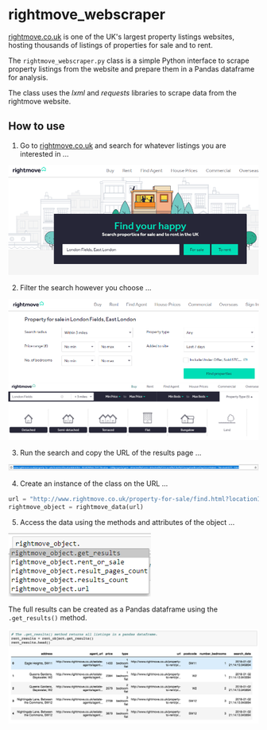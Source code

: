 # rightmove_webscraper

<a href="http://www.rightmove.co.uk/" target="_blank">rightmove.co.uk</a> is one of the UK's largest property listings websites, hosting thousands of  listings of properties for sale and to rent.

The <code>rightmove_webscraper.py</code> class is a simple Python interface to scrape property listings from the website and prepare them in a Pandas dataframe for analysis.

The class uses the <i>lxml</i> and <i>requests</i> libraries to scrape data from the rightmove website. 

## How to use

1) Go to <a href="http://www.rightmove.co.uk/">rightmove.co.uk</a> and search for whatever listings you are interested in ...

<img src = "./images/rightmove_search_screen.PNG">

2) Filter the search however you choose ...

<img src = "./images/rightmove_search_screen_2.PNG">

<img src = "./images/rightmove_search_screen_3.PNG">

3) Run the search and copy the URL of the results page ...

<img src = "./images/rightmove_url.PNG">

4) Create an instance of the class on the URL ...

```python
url = "http://www.rightmove.co.uk/property-for-sale/find.html?locationIdentifier= [...] "
rightmove_object = rightmove_data(url)
```

5) Access the data using the methods and attributes of the object ...

<img src = "./images/methods_and_attributes.PNG">

The full results can be created as a Pandas dataframe using the <code>.get_results()</code> method.

<img src = "./images/results_dataframe.PNG">
